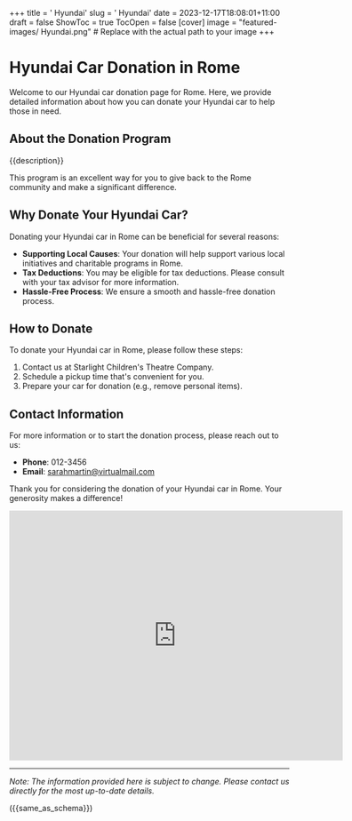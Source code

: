 +++
title = '    Hyundai'
slug = '    Hyundai'
date = 2023-12-17T18:08:01+11:00
draft = false
ShowToc = true
TocOpen = false
[cover]
image = "featured-images/    Hyundai.png"  # Replace with the actual path to your image
+++



#     Hyundai Car Donation in     Rome

Welcome to our     Hyundai car donation page for     Rome. Here, we provide detailed information about how you can donate your     Hyundai car to help those in need.

## About the Donation Program

{{description}}

This program is an excellent way for you to give back to the     Rome community and make a significant difference.

## Why Donate Your     Hyundai Car?

Donating your     Hyundai car in     Rome can be beneficial for several reasons:

- **Supporting Local Causes**: Your donation will help support various local initiatives and charitable programs in     Rome.
- **Tax Deductions**: You may be eligible for tax deductions. Please consult with your tax advisor for more information.
- **Hassle-Free Process**: We ensure a smooth and hassle-free donation process.

## How to Donate

To donate your     Hyundai car in     Rome, please follow these steps:

1. Contact us at     Starlight Children's Theatre Company.
2. Schedule a pickup time that's convenient for you.
3. Prepare your car for donation (e.g., remove personal items).

## Contact Information

For more information or to start the donation process, please reach out to us:

- **Phone**: 012-3456
- **Email**:     sarahmartin@virtualmail.com

Thank you for considering the donation of your     Hyundai car in     Rome. Your generosity makes a difference!

<!-- Other content -->

<iframe width="600" height="450" frameborder="0" style="border:0" src="https://www.google.com/maps/embed/v1/place?key=AIzaSyDivX6qAx8DlsaPtf6od3s40HLANl8aFcE&q=++++Rome" allowfullscreen></iframe>

<!-- Other content -->

---

*Note: The information provided here is subject to change. Please contact us directly for the most up-to-date details.*

<!-- Other content -->

({{same_as_schema}})

<!-- Other content -->
